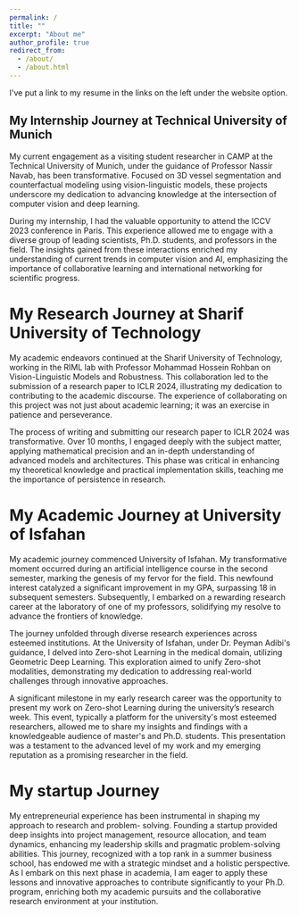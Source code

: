 ```yaml
---
permalink: /
title: ""
excerpt: "About me"
author_profile: true
redirect_from: 
  - /about/
  - /about.html
---
```

I've put a link to my resume in the links on the left under the website option.


My Internship Journey at Technical University of Munich
------
My current engagement as a visiting student researcher in CAMP at the Technical University of Munich, under the guidance of Professor Nassir Navab, has been transformative. Focused on 3D vessel segmentation and counterfactual modeling using vision-linguistic models, these projects underscore my dedication to advancing knowledge at the intersection of computer vision and deep learning.

During my internship, I had the valuable opportunity to attend the ICCV 2023 conference in Paris. This experience allowed me to engage with a diverse group of leading scientists, Ph.D. students, and professors in the field. The insights gained from these interactions enriched my understanding of current trends in computer vision and AI, emphasizing the importance of collaborative learning and international networking for scientific progress.


My Research Journey at Sharif University of Technology
======
My academic endeavors continued at the Sharif University of Technology, working in the RIML lab with Professor Mohammad Hossein Rohban on Vision-Linguistic Models and Robustness. This collaboration led to the submission of a research paper to ICLR 2024, illustrating my dedication to contributing to the academic discourse. The experience of collaborating on this project was not just about academic learning; it was an exercise in patience and perseverance.

The process of writing and submitting our research paper to ICLR 2024 was transformative. Over 10 months, I engaged deeply with the subject matter, applying mathematical precision and an in-depth understanding of advanced models and architectures. This phase was critical in enhancing my theoretical knowledge and practical implementation skills, teaching me the importance of persistence in research.


My Academic Journey at University of Isfahan
======
My academic journey commenced University of Isfahan. My transformative moment occurred during an artificial intelligence course in the second semester, marking the genesis of my fervor for the field. This newfound interest catalyzed a significant improvement in my GPA, surpassing 18 in subsequent semesters. Subsequently, I embarked on a rewarding research career at the laboratory of one of my professors, solidifying my resolve to advance the frontiers of knowledge.

The journey unfolded through diverse research experiences across esteemed institutions. At the University of Isfahan, under Dr. Peyman Adibi's guidance, I delved into Zero-shot Learning in the medical domain, utilizing Geometric Deep Learning. This exploration aimed to unify Zero-shot modalities, demonstrating my dedication to addressing real-world challenges through innovative approaches.

A significant milestone in my early research career was the opportunity to present my work on Zero-shot Learning during the university’s research week. This event, typically a platform for the university's most esteemed researchers, allowed me to share my insights and findings with a knowledgeable audience of master's and Ph.D. students. This presentation was a testament to the advanced level of my work and my emerging reputation as a promising researcher in the field.


My startup Journey
======
My entrepreneurial experience has been instrumental in shaping my approach to research and problem- solving. Founding a startup provided deep insights into project management, resource allocation, and team dynamics, enhancing my leadership skills and pragmatic problem-solving abilities. This journey, recognized with a top rank in a summer business school, has endowed me with a strategic mindset and a holistic perspective. As I embark on this next phase in academia, I am eager to apply these lessons and innovative approaches to contribute significantly to your Ph.D. program, enriching both my academic pursuits and the collaborative research environment at your institution.


